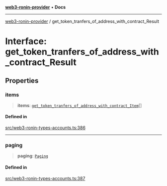 [**web3-ronin-provider**](../README.md) • **Docs**

***

[web3-ronin-provider](../globals.md) / get\_token\_tranfers\_of\_address\_with\_contract\_Result

# Interface: get\_token\_tranfers\_of\_address\_with\_contract\_Result

## Properties

### items

> **items**: [`get_token_tranfers_of_address_with_contract_Item`](get_token_tranfers_of_address_with_contract_Item.md)[]

#### Defined in

[src/web3-ronin-types-accounts.ts:386](https://github.com/chuacw/web3-ronin-provider/blob/4a5337409914c1435eb29cf10385b5e91a5e50ae/src/web3-ronin-types-accounts.ts#L386)

***

### paging

> **paging**: [`Paging`](Paging.md)

#### Defined in

[src/web3-ronin-types-accounts.ts:387](https://github.com/chuacw/web3-ronin-provider/blob/4a5337409914c1435eb29cf10385b5e91a5e50ae/src/web3-ronin-types-accounts.ts#L387)
